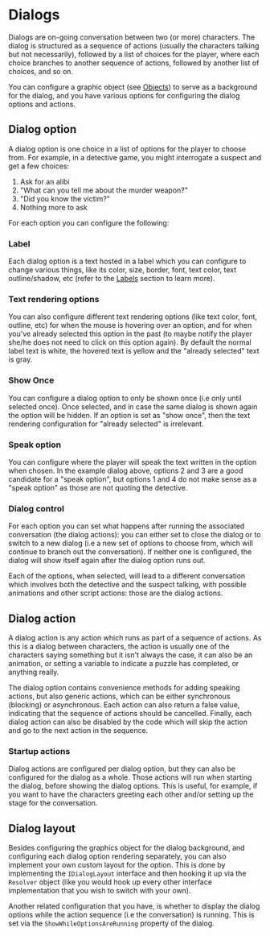 # Dialogs

Dialogs are on-going conversation between two (or more) characters.
The dialog is structured as a sequence of actions (usually the characters talking but not necessarily), followed by a list of choices for the player, where each choice branches to another sequence of actions, followed by another list of choices, and so on.

You can configure a graphic object (see [Objects](objects.md)) to serve as a background for the dialog, and you have various options for configuring the dialog options and actions.

## Dialog option

A dialog option is one choice in a list of options for the player to choose from.
For example, in a detective game, you might interrogate a suspect and get a few choices:
1. Ask for an alibi
2. "What can you tell me about the murder weapon?"
3. "Did you know the victim?"
4. Nothing more to ask

For each option you can configure the following:

### Label

Each dialog option is a text hosted in a label which you can configure to change various things, like its color, size, border, font, text color, text outline/shadow, etc (refer to the [Labels](labels.md) section to learn more).

### Text rendering options

You can also configure different text rendering options (like text color, font, outline, etc) for when the mouse is hovering over an option, and for when you've already selected this option in the past (to maybe notify the player she/he does not need to click on this option again).
By default the normal label text is white, the hovered text is yellow and the "already selected" text is gray.

### Show Once

You can configure a dialog option to only be shown once (i.e only until selected once). Once selected, and in case the same dialog is shown again the option will be hidden.
If an option is set as "show once", then the text rendering configuration for "already selected" is irrelevant.

### Speak option

You can configure where the player will speak the text written in the option when chosen. In the example dialog above, options 2 and 3 are a good candidate for a "speak option", but options 1 and 4 do not make sense as a "speak option" as those are not quoting the detective.

### Dialog control

For each option you can set what happens after running the associated conversation (the dialog actions): you can either set to close the dialog or to switch to a new dialog (i.e a new set of options to choose from, which will continue to branch out the conversation). If neither one is configured, the dialog will show itself again after the dialog option runs out.

Each of the options, when selected, will lead to a different conversation which involves both the detective and the suspect talking, with possible animations and other script actions: those are the dialog actions.

## Dialog action

A dialog action is any action which runs as part of a sequence of actions. As this is a dialog between characters, the action is usually one of the characters saying something but it isn't always the case, it can also be an animation, or setting a variable to indicate a puzzle has completed, or anything really.

The dialog option contains convenience methods for adding speaking actions, but also generic actions, which can be either synchronous (blocking) or asynchronous. Each action can also return a false value, indicating that the sequence of actions should be cancelled.
Finally, each dialog action can also be disabled by the code which will skip the action and go to the next action in the sequence.

### Startup actions

Dialog actions are configured per dialog option, but they can also be configured for the dialog as a whole. Those actions will run when starting the dialog, before showing the dialog options. This is useful, for example, if you want to have the characters greeting each other and/or setting up the stage for the conversation.

## Dialog layout

Besides configuring the graphics object for the dialog background, and configuring each dialog option rendering separately, you can also implement your own custom layout for the option. This is done by implementing the `IDialogLayout` interface and then hooking it up via the `Resolver` object (like you would hook up every other interface implementation that you wish to switch with your own).

Another related configuration that you have, is whether to display the dialog options while the action sequence (i.e the conversation) is running. This is set via the `ShowWhileOptionsAreRunning` property of the dialog.
